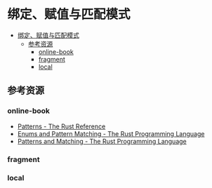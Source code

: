 # 绑定、赋值与匹配模式

<!--ts-->
* [绑定、赋值与匹配模式](#绑定赋值与匹配模式)
   * [参考资源](#参考资源)
      * [online-book](#online-book)
      * [fragment](#fragment)
      * [local](#local)

<!-- Created by https://github.com/ekalinin/github-markdown-toc -->
<!-- Added by: runner, at: Tue Jul 19 11:32:48 UTC 2022 -->

<!--te-->

## 参考资源

### online-book

- [Patterns - The Rust Reference](https://doc.rust-lang.org/stable/reference/patterns.html)
- [Enums and Pattern Matching - The Rust Programming Language](https://doc.rust-lang.org/book/ch06-00-enums.html)
- [Patterns and Matching - The Rust Programming Language](https://doc.rust-lang.org/book/ch18-00-patterns.html)

### fragment

### local

